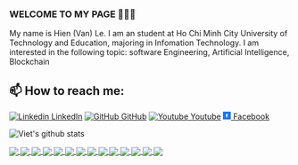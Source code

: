### WELCOME TO MY PAGE 👋👋👋
My name is Hien (Van) Le. I am an student at Ho Chi Minh City University of Technology and Education, majoring in Infomation Technology. I am interested in the following topic: software Engineering, Artificial Intelligence, Blockchain<br>
## 📫 How to reach me:

[![Linkedin](https://i.stack.imgur.com/gVE0j.png) LinkedIn](https://www.linkedin.com/in/hienle-tum/) [![GitHub](https://i.stack.imgur.com/tskMh.png) GitHub](https://github.com/hienlevan/) [![Youtube](https://github.com/uvipen/introduction/blob/main/Youtube.png) Youtube](https://www.youtube.com/channel/UCf55nyusBBVGk4dLcRyOpCA) [![Facebook](https://github.com/hienlevan/hienlevan/blob/main/facebook.png) Facebook](https://www.facebook.com/bruore2520/)



![Viet's github stats](https://github-readme-stats-git-masterrstaa-rickstaa.vercel.app/api?username=hienlevan&show_icons=true&theme=algolia&hide=contribs,prs,issues)

<a href="https://github.com/hienlevan/NotesApp">
  <!-- Change the `github-readme-stats.anuraghazra1.vercel.app` to `github-readme-stats.vercel.app`  -->
  <img align="center" src="https://github-readme-stats-anuraghazra1.vercel.app/api/pin/?username=hienlevan&repo=NotesApp&theme=algolia" />
</a>    
<a href="https://github.com/hienlevan/NotesAppApi">
  <!-- Change the `github-readme-stats.anuraghazra1.vercel.app` to `github-readme-stats.vercel.app`  -->
  <img align="center" src="https://github-readme-stats-anuraghazra1.vercel.app/api/pin/?username=hienlevan&repo=NotesAppApi&theme=algolia" />
</a>

<a href="https://github.com/hienlevan/design-pattern-with-springboot">
  <!-- Change the `github-readme-stats.anuraghazra1.vercel.app` to `github-readme-stats.vercel.app`  -->
  <img align="center" src="https://github-readme-stats-anuraghazra1.vercel.app/api/pin/?username=hienlevan&repo=design-pattern-with-springboot&theme=algolia" />
</a>

<a href="https://github.com/hienlevan/Quan-Li-Sach-Spring-boot">
  <!-- Change the `github-readme-stats.anuraghazra1.vercel.app` to `github-readme-stats.vercel.app`  -->
  <img align="center" src="https://github-readme-stats-anuraghazra1.vercel.app/api/pin/?username=hienlevan&repo=Quan-Li-Sach-Spring-boot&theme=algolia" />
</a>

<a href="https://github.com/hienlevan/Voice-recognition-of-unsigned-Vietnamese-digits-CNN-">
  <!-- Change the `github-readme-stats.anuraghazra1.vercel.app` to `github-readme-stats.vercel.app`  -->
  <img align="center" src="https://github-readme-stats-anuraghazra1.vercel.app/api/pin/?username=hienlevan&repo=Voice-recognition-of-unsigned-Vietnamese-digits-CNN-&theme=algolia" />
</a>

<a href="https://github.com/hienlevan/Tkinter_Ui_Image_Processing">
  <!-- Change the `github-readme-stats.anuraghazra1.vercel.app` to `github-readme-stats.vercel.app`  -->
  <img align="center" src="https://github-readme-stats-anuraghazra1.vercel.app/api/pin/?username=hienlevan&repo=Tkinter_Ui_Image_Processing&theme=algolia" />
</a>  

<a href="https://github.com/hienlevan/Windows-Forms-programming-project">
  <!-- Change the `github-readme-stats.anuraghazra1.vercel.app` to `github-readme-stats.vercel.app`  -->
  <img align="center" src="https://github-readme-stats-anuraghazra1.vercel.app/api/pin/?username=hienlevan&repo=Windows-Forms-programming-project&theme=algolia" />
</a>

<a href="https://github.com/hienlevan/Project-on-Data-Structures-Algorithms">
  <!-- Change the `github-readme-stats.anuraghazra1.vercel.app` to `github-readme-stats.vercel.app`  -->
  <img align="center" src="https://github-readme-stats-anuraghazra1.vercel.app/api/pin/?username=hienlevan&repo=Project-on-Data-Structures-Algorithms&theme=algolia" />
</a>


<a href="https://github.com/hienlevan/SimpleDigitalClock">
  <!-- Change the `github-readme-stats.anuraghazra1.vercel.app` to `github-readme-stats.vercel.app`  -->
  <img align="center" src="https://github-readme-stats-anuraghazra1.vercel.app/api/pin/?username=hienlevan&repo=SimpleDigitalClock&theme=algolia" />
</a>    
<a href="https://github.com/hienlevan/SimpleMultiplicationApp">
  <!-- Change the `github-readme-stats.anuraghazra1.vercel.app` to `github-readme-stats.vercel.app`  -->
  <img align="center" src="https://github-readme-stats-anuraghazra1.vercel.app/api/pin/?username=hienlevan&repo=SimpleMultiplicationApp&theme=algolia" />
</a>

<a href="https://github.com/hienlevan/SimpleRealTimeCharacterCounter">
  <!-- Change the `github-readme-stats.anuraghazra1.vercel.app` to `github-readme-stats.vercel.app`  -->
  <img align="center" src="https://github-readme-stats-anuraghazra1.vercel.app/api/pin/?username=hienlevan&repo=SimpleRealTimeCharacterCounter&theme=algolia" />
</a>
<a href="https://github.com/hienlevan/Mobile-Exercise">
  <!-- Change the `github-readme-stats.anuraghazra1.vercel.app` to `github-readme-stats.vercel.app`  -->
  <img align="center" src="https://github-readme-stats-anuraghazra1.vercel.app/api/pin/?username=hienlevan&repo=Mobile-Exercise&theme=algolia" />
</a>

<a href="https://github.com/hienlevan/pet-love">
  <!-- Change the `github-readme-stats.anuraghazra1.vercel.app` to `github-readme-stats.vercel.app`  -->
  <img align="center" src="https://github-readme-stats-anuraghazra1.vercel.app/api/pin/?username=hienlevan&repo=pet-love&theme=algolia" />
</a> 

<a href="https://github.com/hienlevan/hienlevan">
  <!-- Change the `github-readme-stats.anuraghazra1.vercel.app` to `github-readme-stats.vercel.app`  -->
  <img align="center" src="https://github-readme-stats-anuraghazra1.vercel.app/api/pin/?username=hienlevan&repo=hienlevan&theme=algolia" />
</a>    


